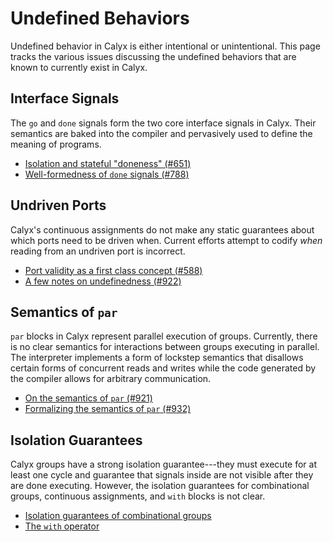 # Undefined Behaviors

Undefined behavior in Calyx is either intentional or unintentional. This page tracks the various issues discussing the undefined behaviors that are known to currently exist in Calyx.

## Interface Signals

The `go` and `done` signals form the two core interface signals in Calyx. Their semantics are baked into the compiler and pervasively used to define the meaning of programs.

- [Isolation and stateful "doneness" (#651)](https://github.com/calyxir/calyx/discussions/651)
- [Well-formedness of `done` signals (#788)](https://github.com/calyxir/calyx/discussions/788)

## Undriven Ports

Calyx's continuous assignments do not make any static guarantees about which ports need to be driven when. Current efforts attempt to codify *when* reading from an undriven port is incorrect.

- [Port validity as a first class concept (#588)](https://github.com/calyxir/calyx/discussions/588)
- [A few notes on undefinedness (#922)](https://github.com/calyxir/calyx/discussions/922)

## Semantics of `par`

`par` blocks in Calyx represent parallel execution of groups. Currently, there is no clear semantics for interactions between groups executing in parallel. The interpreter implements a form of lockstep semantics that disallows certain forms of concurrent reads and writes while the code generated by the compiler allows for arbitrary communication.

- [On the semantics of `par` (#921)](https://github.com/calyxir/calyx/discussions/921)
- [Formalizing the semantics of `par` (#932)](https://github.com/calyxir/calyx/discussions/932)

## Isolation Guarantees

Calyx groups have a strong isolation guarantee---they must execute for at least one cycle and guarantee that signals inside are not visible after they are done executing.
However, the isolation guarantees for combinational groups, continuous assignments, and `with` blocks is not clear.

- [Isolation guarantees of combinational groups](https://github.com/calyxir/calyx/discussions/927)
- [The `with` operator](https://github.com/calyxir/calyx/discussions/934)
